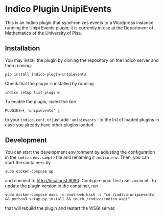 # Indico Plugin UnipiEvents

This is an Indico plugin that synchronizes events to a Wordpress 
instance running the Unipi Events plugin; it is currently in use at the
Department of Mathematics of the University of Pisa. 

## Installation

You may install the plugin by cloning the repository on the Indico server
and then running:
```
pip install indico-plugin-unipievents
```
Check that the plugin is installed by running
```
indico setup list-plugins
```
To enable the plugin, insert the line 
```
PLUGINS={ 'unipievents' }
```
to your ```indico.conf```, or just add ```'unipievents'``` to the list of loaded
plugins in case you already have other plugins loaded. 

## Development

You can start the development environment by adjusting the configuration
in the ```indico.env.sample``` file and renaming it ```indico.env```. Then,
you can start the containers by
```
sudo docker-compose up
```
and connect to [http://localhost:9090](http://localhost:9090). Configure your 
first user account. To update the plugin version in the container, run
```
sudo docker-compose exec -u root web bash -c "cd /indico-unipievents && python3 setup.py install && touch /indico/indico.wsgi"
```
that will rebuild the plugin and restart the WSGI server.  
